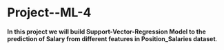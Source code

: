 # Project--ML-4

<table>

  **In this project we will build Support-Vector-Regression Model to the prediction of Salary from different features in Position_Salaries dataset**.<br></br>

  
</table>
